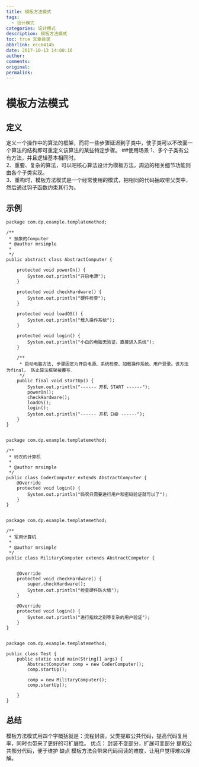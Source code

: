 ```yaml
---
title: 模板方法模式
tags:
  - 设计模式
categories: 设计模式
description: 模板方法模式
toc: true 文章目录
abbrlink: ecc6414b
date: 2017-10-13 14:00:16
author:
comments:
original:
permalink:
---
```

# 模板方法模式

## 定义
定义一个操作中的算法的框架，而将一些步骤延迟到子类中，使子类可以不改面一个算法的结构即可重定义该算法的某些特定步骤。
##使用场景
1、多个子类有公有方法，并且逻辑基本相同时。  
2、重要、复杂的算法，可以吧核心算法设计为模板方法，周边的相关细节功能则由各个子类实现。  
3、重构时，模板方法模式是一个经常使用的模式，把相同的代码抽取带父类中，然后通过钩子函数约束其行为。
## 示例
```
package com.dp.example.templatemethod;

/**
 * 抽象的Computer
 * @author mrsimple
 *
 */
public abstract class AbstractComputer {

    protected void powerOn() {
        System.out.println("开启电源");
    }

    protected void checkHardware() {
        System.out.println("硬件检查");
    }

    protected void loadOS() {
        System.out.println("载入操作系统");
    }

    protected void login() {
        System.out.println("小白的电脑无验证，直接进入系统");
    }

    /**
     * 启动电脑方法, 步骤固定为开启电源、系统检查、加载操作系统、用户登录。该方法为final， 防止算法框架被覆写.
     */
    public final void startUp() {
        System.out.println("------ 开机 START ------");
        powerOn();
        checkHardware();
        loadOS();
        login();
        System.out.println("------ 开机 END ------");
    }
}


package com.dp.example.templatemethod;

/**
 * 码农的计算机
 * 
 * @author mrsimple
 */
public class CoderComputer extends AbstractComputer {
    @Override
    protected void login() {
        System.out.println("码农只需要进行用户和密码验证就可以了");
    }
}


package com.dp.example.templatemethod;

/**
 * 军用计算机
 * 
 * @author mrsimple
 */
public class MilitaryComputer extends AbstractComputer {
    
 
    @Override
    protected void checkHardware() {
        super.checkHardware();
        System.out.println("检查硬件防火墙");
    }
    
    @Override
    protected void login() {
        System.out.println("进行指纹之别等复杂的用户验证");
    }
}


package com.dp.example.templatemethod;

public class Test {
    public static void main(String[] args) {
        AbstractComputer comp = new CoderComputer();
        comp.startUp();

        comp = new MilitaryComputer();
        comp.startUp();

    }
}
```
## 总结
模板方法模式用四个字概括就是：流程封装。父类提取公共代码，提高代码复用率，同时也带来了更好的可扩展性。
优点：
封装不变部分，扩展可变部分
提取公共部分代码，便于维护
缺点
模板方法会带来代码阅读的难度，让用户觉得难以理解。

